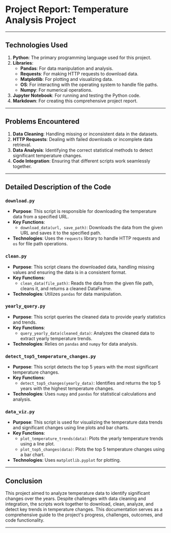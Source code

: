 # Project Report: Temperature Analysis Project

---

## Technologies Used

1. **Python**: The primary programming language used for this project.
2. **Libraries**:
   - **Pandas**: For data manipulation and analysis.
   - **Requests**: For making HTTP requests to download data.
   - **Matplotlib**: For plotting and visualizing data.
   - **OS**: For interacting with the operating system to handle file paths.
   - **Numpy**: For numerical operations.
3. **Jupyter Notebook**: For running and testing the Python code.
4. **Markdown**: For creating this comprehensive project report.

---

## Problems Encountered

1. **Data Cleaning**: Handling missing or inconsistent data in the datasets.
2. **HTTP Requests**: Dealing with failed downloads or incomplete data retrieval.
3. **Data Analysis**: Identifying the correct statistical methods to detect significant temperature changes.
4. **Code Integration**: Ensuring that different scripts work seamlessly together.

---

## Detailed Description of the Code

### `download.py`
- **Purpose**: This script is responsible for downloading the temperature data from a specified URL.
- **Key Functions**:
  - `download_data(url, save_path)`: Downloads the data from the given URL and saves it to the specified path.
- **Technologies**: Uses the `requests` library to handle HTTP requests and `os` for file path operations.

### `clean.py`
- **Purpose**: This script cleans the downloaded data, handling missing values and ensuring the data is in a consistent format.
- **Key Functions**:
  - `clean_data(file_path)`: Reads the data from the given file path, cleans it, and returns a cleaned DataFrame.
- **Technologies**: Utilizes `pandas` for data manipulation.

### `yearly_query.py`
- **Purpose**: This script queries the cleaned data to provide yearly statistics and trends.
- **Key Functions**:
  - `query_yearly_data(cleaned_data)`: Analyzes the cleaned data to extract yearly temperature trends.
- **Technologies**: Relies on `pandas` and `numpy` for data analysis.

### `detect_top5_temperature_changes.py`
- **Purpose**: This script detects the top 5 years with the most significant temperature changes.
- **Key Functions**:
  - `detect_top5_changes(yearly_data)`: Identifies and returns the top 5 years with the highest temperature changes.
- **Technologies**: Uses `numpy` and `pandas` for statistical calculations and analysis.

### `data_viz.py`
- **Purpose**: This script is used for visualizing the temperature data trends and significant changes using line plots and bar charts.
- **Key Functions**:
  - `plot_temperature_trends(data)`: Plots the yearly temperature trends using a line plot.
  - `plot_top5_changes(data)`: Plots the top 5 temperature changes using a bar chart.
- **Technologies**: Uses `matplotlib.pyplot` for plotting.

---

## Conclusion

This project aimed to analyze temperature data to identify significant changes over the years. Despite challenges with data cleaning and integration, the scripts work together to download, clean, analyze, and detect key trends in temperature changes. This documentation serves as a comprehensive guide to the project's progress, challenges, outcomes, and code functionality.

---